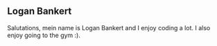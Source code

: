 <h2>Logan Bankert</h2>
<p>Salutations, mein name is Logan Bankert and I enjoy coding a lot. I also enjoy going to the gym :).</p>
